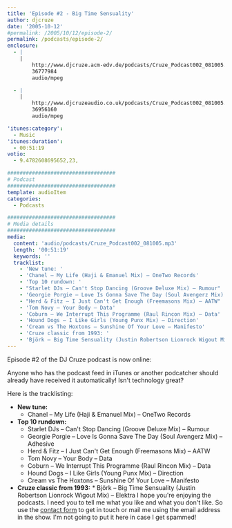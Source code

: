 ```yaml
---
title: 'Episode #2 - Big Time Sensuality'
author: djcruze
date: '2005-10-12'
#permalink: /2005/10/12/episode-2/
permalink: /podcasts/episode-2/
enclosure:
  - |
    |
        http://www.djcruze.acm-edv.de/podcasts/Cruze_Podcast002_081005.mp3
        36777984
        audio/mpeg

  - |
    |
        http://www.djcruzeaudio.co.uk/podcasts/Cruze_Podcast002_081005.mp3
        36956160
        audio/mpeg

'itunes:category':
  - Music
'itunes:duration':
  - 00:51:19
votio:
  - 9.4782608695652,23,

###################################
# Podcast
###################################
template: audioItem
categories:
  - Podcasts

###################################
# Media details
###################################
media:
  content: 'audio/podcasts/Cruze_Podcast002_081005.mp3'
  length: '00:51:19'
  keywords: ''
  tracklist:
    - 'New tune: '
    - 'Chanel – My Life (Haji & Emanuel Mix) – OneTwo Records'
    - 'Top 10 rundown: '
    - "Starlet DJs – Can't Stop Dancing (Groove Deluxe Mix) – Rumour"
    - 'Georgie Porgie – Love Is Gonna Save The Day (Soul Avengerz Mix) – Adhesive'
    - "Herd & Fitz – I Just Can't Get Enough (Freemasons Mix) – AATW"
    - 'Tom Novy – Your Body – Data'
    - 'Coburn – We Interrupt This Programme (Raul Rincon Mix) – Data'
    - 'Hound Dogs – I Like Girls (Young Punx Mix) – Direction'
    - 'Cream vs The Hoxtons – Sunshine Of Your Love – Manifesto'
    - 'Cruze classic from 1993: '
    - 'Björk – Big Time Sensuality (Justin Robertson Lionrock Wigout Mix) – Elektra'
---
```


Episode #2 of the DJ Cruze podcast is now online:

Anyone who has the podcast feed in iTunes or another podcatcher should already have received it automatically! Isn't technology great?

Here is the tracklisting:

- **New tune:**
  - Chanel – My Life (Haji & Emanuel Mix) – OneTwo Records
- **Top 10 rundown:**
  - Starlet DJs – Can't Stop Dancing (Groove Deluxe Mix) – Rumour
  - Georgie Porgie – Love Is Gonna Save The Day (Soul Avengerz Mix) – Adhesive
  - Herd & Fitz – I Just Can't Get Enough (Freemasons Mix) – AATW
  - Tom Novy – Your Body – Data
  - Coburn – We Interrupt This Programme (Raul Rincon Mix) – Data
  - Hound Dogs – I Like Girls (Young Punx Mix) – Direction
  - Cream vs The Hoxtons – Sunshine Of Your Love – Manifesto
- **Cruze classic from 1993:** \* Björk – Big Time Sensuality (Justin Robertson Lionrock Wigout Mix) – Elektra
  I hope you're enjoying the podcasts. I need you to tell me what you like and what you don't like. So use the [contact form][3] to get in touch or mail me using the email address in the show. I'm not going to put it here in case I get spammed!</ul>

[1]: http://www.djcruzeaudio.co.uk/podcasts/Cruze_Podcast002_081005.mp3
[2]: http://www.djcruze.co.uk/cms/podcasts/feed/rss2
[3]: http://www.djcruze.co.uk/cms/contact/
